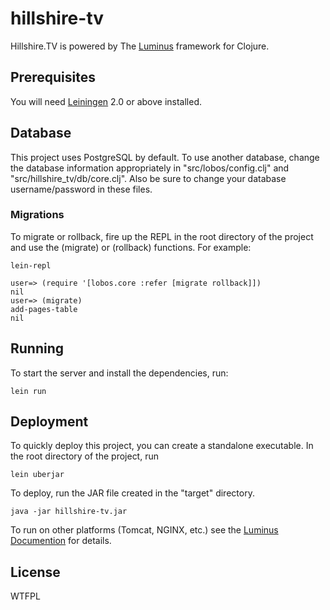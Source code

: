 # hillshire-tv

Hillshire.TV is powered by The [Luminus][1] framework for Clojure.

[1]: http://www.luminusweb.net

## Prerequisites

You will need [Leiningen][2] 2.0 or above installed.

[2]: https://github.com/technomancy/leiningen

## Database

This project uses PostgreSQL by default.  To use another database, change the database information appropriately in "src/lobos/config.clj" and "src/hillshire_tv/db/core.clj".  Also be sure to change your database username/password in these files.

### Migrations

To migrate or rollback, fire up the REPL in the root directory of the project and use the (migrate) or (rollback) functions.  For example:

    lein-repl

    user=> (require '[lobos.core :refer [migrate rollback]])
    nil
    user=> (migrate)
    add-pages-table
    nil


## Running

To start the server and install the dependencies, run:

    lein run

## Deployment

To quickly deploy this project, you can create a standalone executable.  In the root directory of the project, run

    lein uberjar

To deploy, run the JAR file created in the "target" directory.

    java -jar hillshire-tv.jar

To run on other platforms (Tomcat, NGINX, etc.) see the [Luminus Documention][3] for details.

[3]: http://www.luminusweb.net/docs/deployment.md

## License

WTFPL
